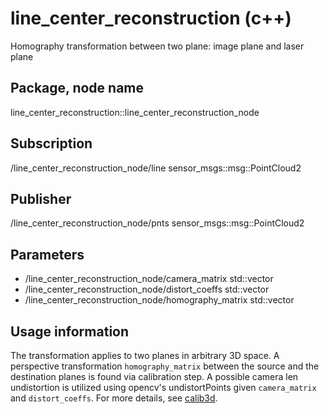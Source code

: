 # line_center_reconstruction (c++)

Homography transformation between two plane: image plane and laser plane

## Package, node name

line_center_reconstruction::line_center_reconstruction_node

## Subscription

/line_center_reconstruction_node/line sensor_msgs::msg::PointCloud2

## Publisher

/line_center_reconstruction_node/pnts sensor_msgs::msg::PointCloud2

## Parameters

- /line_center_reconstruction_node/camera_matrix std::vector<float>
- /line_center_reconstruction_node/distort_coeffs std::vector<float>
- /line_center_reconstruction_node/homography_matrix std::vector<float>

## Usage information

The transformation applies to two planes in arbitrary 3D space.
A perspective transformation `homography_matrix` between the source and the destination planes is found via calibration step.
A possible camera len undistortion is utilized using opencv's undistortPoints given `camera_matrix` and `distort_coeffs`.
For more details, see [calib3d](https://docs.opencv.org/4.5.5/d9/d0c/group__calib3d.html).